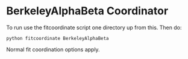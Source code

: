 # BerkeleyAlphaBeta Coordinator
To run use the fitcoordinate script one directory up from this. Then do:

    python fitcoordinate BerkeleyAlphaBeta

Normal fit coordination options apply.

